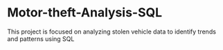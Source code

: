 # Motor-theft-Analysis-SQL
This project is focused on analyzing stolen vehicle data to identify trends and patterns using SQL
